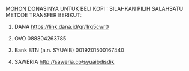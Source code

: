 MOHON DONASINYA UNTUK BELI KOPI :
SILAHKAN PILIH SALAHSATU METODE TRANSFER BERIKUT:

1. DANA
https://link.dana.id/qr/1rq5cwr0

3. OVO
088804263785

4. Bank BTN (a.n. SYUAIB)
0019201500167440

2. SAWERIA
http://saweria.co/syuaibdisdik

